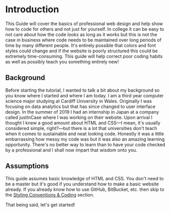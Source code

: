 # Introduction

This Guide will cover the basics of professional web design and help show how to code for others and not just for yourself. In college it can be easy to not care about how the code *looks* as long as it *works* but this is not the case in business where code needs to be maintained over long periods of time by many different people. It's entirely possible that colors and font styles could change and if the website is poorly structured this could be extremely time-consuming. This guide will help correct poor coding habits as well as possibly teach you something entirely new!

## Background

Before starting the tutorial, I wanted to talk a bit about my background so you know where I started and where I am today. I am a third year computer science major studying at Cardiff University in Wales. Originally I was focusing on data analytics but that has since changed to user interface design. In the summer of 2019 I had an internship in Japan at a company called justInCase where I was working on their website. Upon arrival I thought I knew a good amount about HTML and CSS—I mean, it's usually considered simple, right?—but there is a lot that universities don't teach when it comes to sustainable and neat looking code. Honestly it was a little embarrassing how messy my code was but it was also an amazing learning opportunity. There's no better way to learn than to have your code checked by a professional and I shall now impart that wisdom onto you.

## Assumptions

This guide assumes basic knowledge of HTML and CSS. You don't need to be a master but it's good if you understand how to make a basic website already. If you already know how to use GitHub, BitBucket, etc. then skip to the [Styling Conventions & Coding]() section.

 That being said, let's get started!
